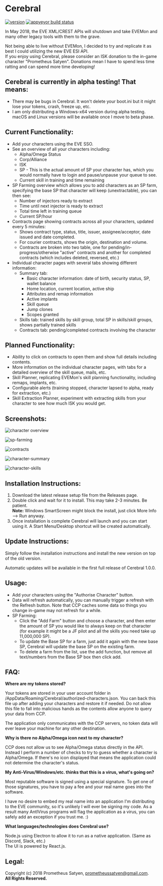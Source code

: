 # Cerebral

[![version](https://img.shields.io/github/release/prometheussatyen/cerebral.svg)](https://github.com/PrometheusSatyen/Cerebral/releases) 
[![appveyor build status](https://ci.appveyor.com/api/projects/status/github/prometheussatyen/cerebral?svg=true)](https://ci.appveyor.com/project/PrometheusSatyen/cerebral)

In May 2018, the EVE XML/CREST APIs will shutdown and take EVEMon and many other legacy tools with them to the grave.

Not being able to live without EVEMon, I decided to try and replicate it as best I could utilizing the new EVE ESI API.  
If you enjoy using Cerebral, please consider an ISK donation to the in-game character "Prometheus Satyen". Donations mean I have to spend less time ratting and can spend more time developing!

Cerebral is currently in alpha testing! That means:
-------------------------
* There may be bugs in Cerebral. It won't delete your boot.ini but it might lose your tokens, crash, freeze up, etc.
* I am only distributing a Windows-x64 version during alpha testing. macOS and Linux versions will be available once I move to beta phase.

Current Functionality:
-------------------------
* Add your characters using the EVE SSO.
* See an overview of all your characters including:
    * Alpha/Omega Status
    * Corp/Alliance
    * ISK
    * SP - This is the actual amount of SP your character has, which you would normally have to login and pause/unpause your queue to see.
    * Current skill in training and time remaining
* SP Farming overview which allows you to add characters as an SP farm, specifying the base SP that character will keep (unextractable), you can then see:
    * Number of injectors ready to extract
    * Time until next injector is ready to extract
    * Total time left in training queue
    * Current SP/hour
* Contracts page showing contracts across all your characters, updated every 5 minutes:
    * Shows contract type, status, title, issuer, assignee/acceptor, date issued and date completed.
    * For courier contracts, shows the origin, destination and volume.
    * Contracts are broken into two table, one for pending/in-progress/otherwise "active" contracts and another for completed contracts (which includes deleted, reversed, etc.)
* Individual character pages with several tabs showing different information:
    * Summary tab:
        * Basic character information: date of birth, security status, SP, wallet balance
        * Home location, current location, active ship
        * Attributes and remap information
        * Active implants
        * Skill queue
        * Jump clones
        * Scopes granted
    * Skills tab: trained skills by skill group, total SP in skills/skill groups, shows partially trained skills
    * Contracts tab: pending/completed contracts involving the character

Planned Functionality:
-------------------------
* Ability to click on contracts to open them and show full details including contents.
* More information on the individual character pages, with tabs for a detailed overview of the skill queue, mails, etc.
* Skill Planner, replicating EVEMon's skill planning functionality, including remaps, implants, etc.
* Configurable alerts (training stopped, character lapsed to alpha, ready for extraction, etc.)
* Skill Extraction Planner, experiment with extracting skills from your character to see how much ISK you would get.

Screenshots:
-------------------------
![character overview](https://prom.gaydar.space/2018-04-18_12-34-54_yN4TAyf8G9MzxZif1k9tht6arR5lTB.png)

![sp-farming](https://prom.gaydar.space/2018-04-18_12-35-03_WLpFbKvcAgj22eE0t6Ayo1jJ25HUcj.png)

![contracts](https://prom.gaydar.space/2018-04-18_12-35-17_suf4c19ixNkOZSAerRLqXzaUMVcWDW.png)

![character-summary](https://prom.gaydar.space/2018-04-18_12-35-46_3Q0RooNx1DrA8nEPRG9NEp8lBtKAh7.png)

![character-skills](https://prom.gaydar.space/2018-04-18_12-36-07_OdUQKJO7eLHtQ8zMqnGx3LMpIDHFGv.png)

Installation Instructions:
-------------------------
1. Download the latest release setup file from the Releases page.
2. Double click and wait for it to install. This may take 2-3 minutes. Be patient.  
    **Note:** Windows SmartScreen might block the install, just click More Info --> Run anyway.
3. Once installation is complete Cerebral will launch and you can start using it. A Start Menu/Desktop shortcut will be created automatically.

Update Instructions:
-------------------------
Simply follow the installation instructions and install the new version on top of the old version.

Automatic updates will be available in the first full release of Cerebral 1.0.0.

Usage:
-------------------------
* Add your characters using the "Authorise Character" button.
* Data will refresh automatically, you can manually trigger a refresh with the Refresh button. Note that CCP caches some data so things you change in-game may not refresh for a while.
* SP Farming:
    * Click the "Add Farm" button and choose a character, and then enter the amount of SP you would like to always keep on that character (for example it might be a JF pilot and all the skills you need take up 11,000,000 SP).
    * To update the Base SP for a farm, just add it again with the new base SP, Cerebral will update the base SP on the existing farm.
    * To delete a farm from the list, use the add function, but remove all text/numbers from the Base SP box then click add.

FAQ:
-------------------------
**Where are my tokens stored?**

Your tokens are stored in your user account folder in <YourUserFolder>/AppData/Roaming/Cerebral/authorized-characters.json. You can back this file up after adding your characters and restore it if needed. Do not allow this file to fall into malicious hands as the contents allow anyone to query your data from CCP.

The application only communicates with the CCP servers, no token data will ever leave your machine for any other destination.

**Why is there no Alpha/Omega icon next to my character?**

CCP does not allow us to see Alpha/Omega status directly in the API. Instead I perform a number of checks to try to guess whether a character is Alpha/Omega. If there's no icon displayed that means the application could not determine the character's status.

**My Anti-Virus/Windows/etc. thinks that this is a virus, what's going on?**

Most reputable software is signed using a special signature. To get one of those signatures, you have to pay a fee and your real name goes into the software.

I have no desire to embed my real name into an application I'm distributing to the EVE community, so it's unlikely I will ever be signing my code. As a result many AntIVirus programs will flag the application as a virus, you can safely add an exception if you trust me. :)

**What languages/technologies does Cerebral use?**

Node.js using Electron to allow it to run as a native application. (Same as Discord, Slack, etc.)  
The UI is powered by React.js.

Legal:
-------------------------
Copyright (c) 2018 Prometheus Satyen, prometheussatyen@gmail.com.  
**All Rights Reserved.**
